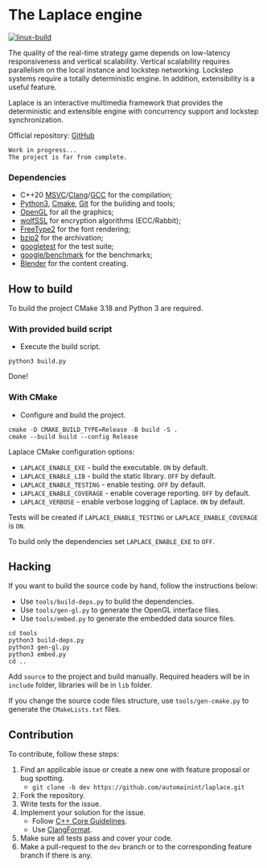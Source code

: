 #   The Laplace engine
[![linux-build][linux-build-badge]][linux-build-link]

The quality of the real-time strategy game depends on low-latency responsiveness and vertical scalability. Vertical scalability requires parallelism on the local instance and lockstep networking. Lockstep systems require a totally deterministic engine. In addition, extensibility is a useful feature.

Laplace is an interactive multimedia framework that provides the deterministic and extensible engine with concurrency support and lockstep synchronization.

Official repository: [GitHub][laplace-link]

    Work in progress...
    The project is far from complete.

### Dependencies
- C++20 [MSVC][msvc-link]/[Clang][clang-link]/[GCC][gcc-link] for the compilation;
- [Python3][python-link], [Cmake][cmake-link], [Git][git-link] for the building and tools;
- [OpenGL][opengl-link] for all the graphics;
- [wolfSSL][wolfssl-link] for encryption algorithms (ECC/Rabbit);
- [FreeType2][freetype-link] for the font rendering;
- [bzip2][bzip2-link] for the archivation;
- [googletest][googletest-link] for the test suite;
- [google/benchmark][benchmark-link] for the benchmarks;
- [Blender][blender-link] for the content creating.

##  How to build
To build the project CMake 3.18 and Python 3 are required.

### With provided build script
- Execute the build script.

```shell
python3 build.py
```
Done!

### With CMake
- Configure and build the project.

```shell
cmake -D CMAKE_BUILD_TYPE=Release -B build -S .
cmake --build build --config Release
```

Laplace CMake configuration options:
- `LAPLACE_ENABLE_EXE` - build the executable. `ON` by default.
- `LAPLACE_ENABLE_LIB` - build the static library. `OFF` by default.
- `LAPLACE_ENABLE_TESTING` - enable testing. `OFF` by default.
- `LAPLACE_ENABLE_COVERAGE` - enable coverage reporting. `OFF` by default.
- `LAPLACE_VERBOSE` - enable verbose logging of Laplace. `ON` by default.

Tests will be created if `LAPLACE_ENABLE_TESTING` or `LAPLACE_ENABLE_COVERAGE` is `ON`.

To build only the dependencies set `LAPLACE_ENABLE_EXE` to `OFF`.

##  Hacking
If you want to build the source code by hand, follow the instructions below:
- Use `tools/build-deps.py` to build the dependencies.
- Use `tools/gen-gl.py` to generate the OpenGL interface files.
- Use `tools/embed.py` to generate the embedded data source files.

```shell
cd tools
python3 build-deps.py
python3 gen-gl.py
python3 embed.py
cd ..
```

Add `source` to the project and build manually. Required headers will be in `include` folder, libraries will be in `lib` folder.

If you change the source code files structure, use `tools/gen-cmake.py` to generate the `CMakeLists.txt` files.

##  Contribution
To contribute, follow these steps:
1.  Find an applicable issue or create a new one with feature proposal or bug spotting.
    - `git clone -b dev https://github.com/automainint/laplace.git`
2.  Fork the repository.
3.  Write tests for the issue.
4.  Implement your solution for the issue.
    - Follow [C++ Core Guidelines][guidelines-link].
    - Use [ClangFormat][clang-format-link].
5.  Make sure all tests pass and cover your code.
6.  Make a pull-request to the `dev` branch or to the corresponding feature branch if there is any.

[linux-build-badge]:    https://github.com/automainint/laplace/workflows/linux-build/badge.svg
[linux-build-link]:     https://github.com/automainint/laplace/actions?query=workflow%3Alinux-build

[laplace-link]:       https://github.com/automainint/laplace
[msvc-link]:          https://visualstudio.microsoft.com/vs/features/cplusplus
[clang-link]:         https://clang.llvm.org
[gcc-link]:           https://gcc.gnu.org
[python-link]:        https://www.python.org
[cmake-link]:         https://cmake.org
[git-link]:           https://git-scm.com
[opengl-link]:        https://www.khronos.org/registry/OpenGL/index_gl.php
[wolfssl-link]:       https://github.com/wolfSSL/wolfssl
[freetype-link]:      https://gitlab.freedesktop.org/freetype/freetype
[bzip2-link]:         https://gitlab.com/federicomenaquintero/bzip2
[googletest-link]:    https://github.com/google/googletest
[benchmark-link]:     https://github.com/google/benchmark
[blender-link]:       https://www.blender.org
[clang-format-link]:  https://clang.llvm.org/docs/ClangFormat.html
[guidelines-link]:    https://isocpp.github.io/CppCoreGuidelines/CppCoreGuidelines
